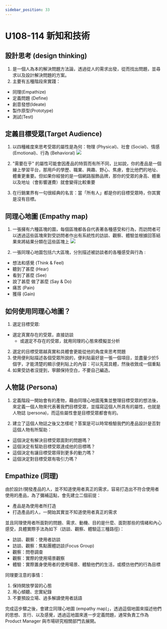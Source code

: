 ```yaml
---
sidebar_position: 33
---
```



# U108-114 新知和技術


## 設計思考 (design thinking)
1. 是一個人為本的解決問題方法論，透過從人的需求出發，從而找出問題，並尋求以及設計解決問題的方案。
2. 主要有五種階段來實踐：
  - 同理(Empathize)
  - 定義問題 (Define)
  - 創意發想(Ideate) 
  - 製作原型(Prototype) 
  - 測試(Test)


## 定義目標受眾(Target Audience)
1. 以四種維度來思考受眾的屬性是為何：物理 (Physical)、社會 (Social)、情感 (Emotional)、行為 (Behavioral)
![](https://res.cloudinary.com/dqfxgtyoi/image/upload/v1639503674/designThinking/%E7%9B%AE%E6%A8%99%E5%8F%97%E7%9C%BE%E5%9B%9B%E7%B6%AD%E5%BA%A6_nb9rlo.png)

2. "需要在乎" 的屬性可能會因產品的特質而有所不同，比如說，你的產品是一個線上學習平台，那用戶的學歷、職業、興趣、野心、焦慮，會比他們的地址、體重更重要。但如果你經營的是一個網路服飾品牌，那你的受眾的身高、體重以及地址（會影響運費）就會變得比較重要

3. 在行銷業界有一句很經典的名言：當「所有人」都是你的目標受眾時，你其實是沒有目標。


## 同理心地圖 (Empathy map)
1. 一張擁有六種區塊的圖，每個區塊都各自代表著各種感受和行為，而訪問者可以透過這些區塊來對受訪問者作出有系統性的訪談、觀察、體驗並根據回答結果來將結果分類在這些區塊上
![](https://res.cloudinary.com/dqfxgtyoi/image/upload/v1639503848/designThinking/EmpathyMap_nrvrhq.png)

2. 一張同理心地圖包括六大區塊，分別描述被訪談者的各種感受與行為 :
* 想法和感覺 (Think & Feel)
* 聽到了甚麼 (Hear)
* 看到了甚麼 (See)
* 說了甚麼 做了甚麼 (Say & Do)
* 痛苦 (Pain)
* 獲得 (Gain)

## 如何使用同理心地圖？
1. 選定目標受眾:
  - 選定真實存在的受眾，直接訪談
	- 或選定不存在的受眾，就用同理的心態來模擬並分析

2. 選定的目標受眾越真實和具體會更能從他的角度來思考問題
3. 使用便利貼描述各個受眾所說的，便利貼最好是一張一個項目，並盡量少於5個字，才能清楚的顯示便利貼上的內容：可以先寫具體，然後收斂成一個重點
4. 如果受訪者沒提到，寧願保持空白，不要自己編造。


## 人物誌 (Persona)
1. 定義階段一開始會有的產物，藉由同理心地圖蒐集並整理目標受眾的想法後，來定義一個人物來代表著我們目標受眾，並描寫這個人所具有的屬性，也就是人物誌 (persona)，而這些屬性會是目標受眾都會有的。

2. 建立了這個人物誌之後又怎樣呢？答案是可以時常檢驗我們的產品設計是否對這個人物有所幫助：
* 這個決定有解決目標受眾面對的問題嗎？
* 這個決定有幫助目標受眾達成他的目標嗎？
* 這個決定有讓目標受眾得到更多的動力嗎？
* 這個決定對目標受眾有吸引力嗎？



## Empathize (同理)
由於設計/開發產品的人，並不知道使用者真正的需求，容易打造出不符合使用者使用的產品，為了彌補這點，會先建立二個前提：
- 產品是為使用者所打造
- 打造產品的人，一開始其實並不知道使用者真正的需求

並且同理使用者所面對的問題、需求、動機、目的是什麼、面對那些的情緒和內心感受，具體實際手法為如下（訪談、觀察、體驗這三種路徑)：
- 訪談、觀察：使用者訪談
- 訪談、觀察：焦點團體訪談(Focus Group)
- 觀察：問卷調查
- 觀察：實際的使用場景觀察
- 體驗：實際置身使用者的使用場景、體驗他們的生活，或模仿他們的行為目標

同理要注意的事情：
1. 保持開放學習的心態
2. 用心傾聽、忠實紀錄
3. 不要預設立場、過多解讀使用者話語

完成這步驟之後，會建立同理心地圖 (empathy map)」，透過這個地圖來描述他們的思想、言行、以及感覺，透過這地圖來進一步定義問題，通常負責工作為 Product Manager 與市場研究相關部門去展開。
